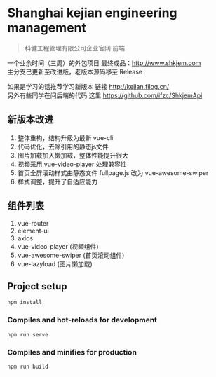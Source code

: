 # Shanghai kejian engineering management
> 科健工程管理有限公司企业官网 前端    

一个业余时间（三周）的外包项目 最终成品：http://www.shkjem.com    
主分支已更新至改进版，老版本源码移至 Release  

如果是学习的话推荐学习新版本 链接 http://kejian.filog.cn/    
另外有些同学在问后端的代码 这里 https://github.com/ifzc/ShkjemApi 

## 新版本改进
1. 整体重构，结构升级为最新 vue-cli
2. 代码优化，去除引用的静态js文件
3. 图片加载加入懒加载，整体性能提升很大
4. 视频采用 vue-video-player 处理兼容性
5. 首页全屏滚动样式由静态文件 fullpage.js 改为 vue-awesome-swiper
6. 样式调整，提升了自适应能力

## 组件列表
1. vue-router
2. element-ui
3. axios
4. vue-video-player (视频组件)
5. vue-awesome-swiper (首页滚动组件)
6. vue-lazyload (图片懒加载)

## Project setup
```
npm install
```

### Compiles and hot-reloads for development
```
npm run serve
```

### Compiles and minifies for production
```
npm run build
```
